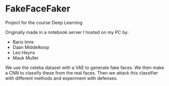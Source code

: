 # FakeFaceFaker
Project for the course Deep Learning

Originally made in a notebook server I hosted on my PC by:
 - Baris Imre
 - Daan Middelkoop
 - Leo Heyns
 - Mauk Muller
 
 We use the celeba dataset with a VAE to generate fake faces. We then make a CNN to classify these from the real faces. Then we attack this classifier with different methods and experiment with defenses.
